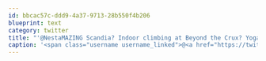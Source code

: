 ```yaml
---
id: bbcac57c-ddd9-4a37-9713-28b550f4b206
blueprint: text
category: twitter
title: "'@NestaMAZING Scandia? Indoor climbing at Beyond the Crux? Yoga?"
caption: '<span class="username username_linked">@<a href="https://twitter.com/NestaMAZING" title="Nesta">NestaMAZING</a></span> Scandia? Indoor climbing at Beyond the Crux? Yoga?'
---
```

